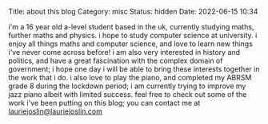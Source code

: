 Title: about this blog
Category: misc
Status: hidden
Date: 2022-06-15 10:34

i'm a 16 year old a-level student based in the uk, currently studying maths, further maths and physics. i hope to study computer science at university. i enjoy all things maths and computer science, and love to learn new things i've never come across before! i am also very interested in history and politics, and have a great fascination with the complex domain of government; i hope one day i will be able to bring these interests together in the work that i do. i also love to play the piano, and completed my ABRSM grade 8 during the lockdown period; i am currently trying to improve my jazz piano albeit with limited success. feel free to check out some of the work i've been putting on this blog; you can contact me at lauriejoslin@lauriejoslin.com